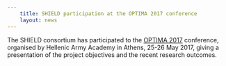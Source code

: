 ```yaml
---
    title: SHIELD participation at the OPTIMA 2017 conference
    layout: news
---
```


The SHIELD consortium has participated to the [OPTIMA 2017](https://sse.army.gr/sites/sse.army.gr/files/attachments/call_for_papers-optima_2017.pdf) conference, organised by Hellenic Army Academy in Athens, 25-26 May 2017, giving a presentation of the project objectives and the recent research outcomes.
